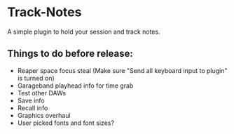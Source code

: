 # Track-Notes
A simple plugin to hold your session and track notes.

## Things to do before release:
* Reaper space focus steal (Make sure "Send all keyboard input to plugin" is turned on)
* Garageband playhead info for time grab
* Test other DAWs
* Save info
* Recall info
* Graphics overhaul
* User picked fonts and font sizes?
